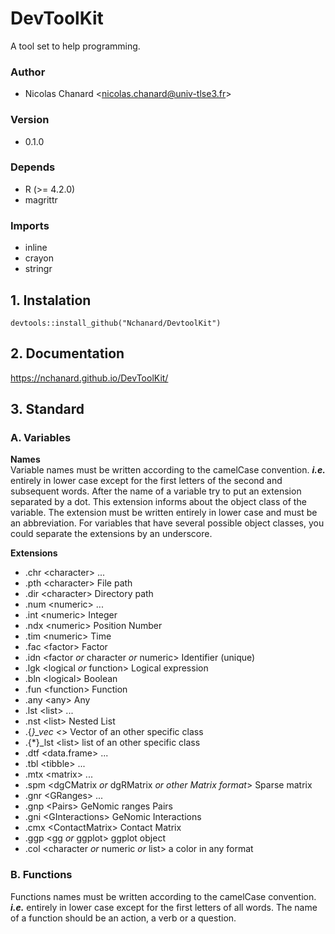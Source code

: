 # DevToolKit
A tool set to help programming.  
### Author
- Nicolas Chanard \<nicolas.chanard@univ-tlse3.fr>  
### Version
- 0.1.0  
### Depends
- R (>= 4.2.0)
- magrittr
### Imports
- inline
- crayon
- stringr

## 1. Instalation
```
devtools::install_github("Nchanard/DevtoolKit")
```
## 2. Documentation
https://nchanard.github.io/DevToolKit/
## 3. Standard
### A. Variables
**Names**  
Variable names must be written according to the camelCase convention. ***i.e.*** entirely in lower case except for the first letters of the second and subsequent words.
After the name of a variable try to put an extension separated by a dot. This extension informs about the object class of the variable. The extension must be written entirely in lower case and must be an abbreviation. For variables that have several possible object classes, you could separate the extensions by an underscore.  
  
**Extensions**  
- .chr \<character> ...  
- .pth \<character> File path  
- .dir \<character> Directory path  
- .num \<numeric> ...
- .int \<numeric> Integer
- .ndx \<numeric> Position Number
- .tim \<numeric> Time
- .fac \<factor> Factor
- .idn \<factor *or* character *or* numeric> Identifier (unique)
- .lgk \<logical *or* function> Logical expression
- .bln \<logical> Boolean
- .fun \<function> Function
- .any \<any> Any
- .lst \<list> ...
- .nst \<list> Nested List
- .{*}_vec \<*> Vector of an other specific class
- .{*}_lst \<list> list of an other specific class
- .dtf \<data.frame> ... 
- .tbl \<tibble> ...
- .mtx \<matrix> ...
- .spm \<dgCMatrix *or* dgRMatrix *or other Matrix format*> Sparse matrix
- .gnr \<GRanges> ...
- .gnp \<Pairs> GeNomic ranges Pairs
- .gni \<GInteractions> GeNomic Interactions
- .cmx \<ContactMatrix> Contact Matrix
- .ggp \<gg *or* ggplot> ggplot object
- .col \<character *or* numeric *or* list> a color in any format
### B. Functions
Functions names must be written according to the camelCase convention. ***i.e.*** entirely in lower case except for the first letters of all words.
The name of a function should be an action, a verb or a question.
